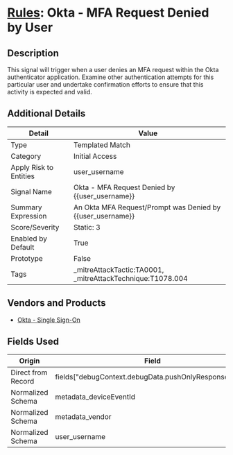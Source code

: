 # [Rules](README.md): Okta - MFA Request Denied by User

## Description
This signal will trigger when a user denies an MFA request within the Okta authenticator application. Examine other authentication attempts for this particular user and undertake confirmation efforts to ensure that  this activity is expected and valid.

## Additional Details
|Detail|Value|
|----|----|
|Type|Templated Match|
|Category|Initial Access|
|Apply Risk to Entities|user_username|
|Signal Name|Okta - MFA Request Denied by {{user_username}}|
|Summary Expression|An Okta MFA Request/Prompt was Denied by {{user_username}}|
|Score/Severity|Static: 3|
|Enabled by Default|True|
|Prototype|False|
|Tags|_mitreAttackTactic:TA0001, _mitreAttackTechnique:T1078.004|
## Vendors and Products
- [Okta - Single Sign-On](../products/51278354-d6b5-4c8e-a8fd-8197df334e67.md)


## Fields Used

|Origin|Field|
|----|----|
|Direct from Record|fields["debugContext.debugData.pushOnlyResponseType"]|
|Normalized Schema|metadata_deviceEventId|
|Normalized Schema|metadata_vendor|
|Normalized Schema|user_username|


